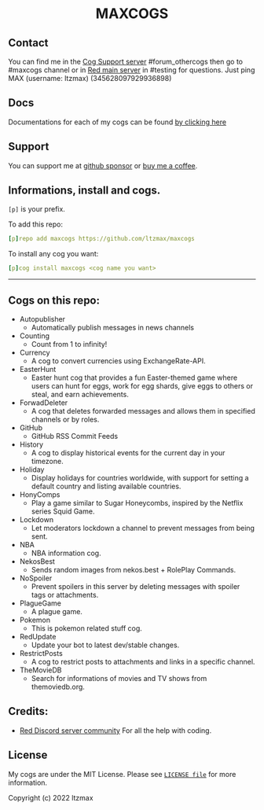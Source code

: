 <h1 align="center">MAXCOGS</h1>

## Contact
You can find me in the [Cog Support server](https://discord.gg/GET4DVk) #forum_othercogs then go to #maxcogs channel or in [Red main server](https://discord.gg/red) in #testing for questions. Just ping MAX (username: ltzmax) (345628097929936898)

## Docs
Documentations for each of my cogs can be found [by clicking here](https://cogs.maxapp.tv/)

## Support
You can support me at [github sponsor](https://github.com/sponsors/ltzmax) or [buy me a coffee](https://www.buymeacoffee.com/ltzmax).

## Informations, install and cogs.
`[p]` is your prefix.

To add this repo:

```yaml
[p]repo add maxcogs https://github.com/ltzmax/maxcogs
```

To install any cog you want:

```yaml
[p]cog install maxcogs <cog name you want>
```
---------------------------------------------------------------
## Cogs on this repo: 
- Autopublisher
    - Automatically publish messages in news channels
- Counting
    - Count from 1 to infinity!
- Currency
    - A cog to convert currencies using ExchangeRate-API.
- EasterHunt
    - Easter hunt cog that provides a fun Easter-themed game where users can hunt for eggs, work for egg shards, give eggs to others or steal, and earn achievements.
- ForwadDeleter
    - A cog that deletes forwarded messages and allows them in specified channels or by roles.
- GitHub
    - GitHub RSS Commit Feeds
- History
    - A cog to display historical events for the current day in your timezone.
- Holiday
    - Display holidays for countries worldwide, with support for setting a default country and listing available countries.
- HonyComps
    - Play a game similar to Sugar Honeycombs, inspired by the Netflix series Squid Game.
- Lockdown
    - Let moderators lockdown a channel to prevent messages from being sent.
- NBA
    - NBA information cog.
- NekosBest
    - Sends random images from nekos.best + RolePlay Commands.
- NoSpoiler
    - Prevent spoilers in this server by deleting messages with spoiler tags or attachments.
- PlagueGame
    - A plague game.
- Pokemon
    - This is pokemon related stuff cog.
- RedUpdate
    - Update your bot to latest dev/stable changes.
- RestrictPosts
    - A cog to restrict posts to attachments and links in a specific channel.
- TheMovieDB
    - Search for informations of movies and TV shows from themoviedb.org.

## Credits:
- [Red Discord server community](https://discord.gg/red) For all the help with coding.

## License
My cogs are under the MIT License. Please see [`LICENSE file`](https://github.com/ltzmax/maxcogs/blob/master/LICENSE) for more information.

Copyright (c) 2022 ltzmax
